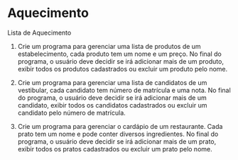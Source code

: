 # Aquecimento
Lista de Aquecimento

1. Crie um programa para gerenciar uma lista de produtos de um estabelecimento, cada produto
tem um nome e um preço. No final do programa, o usuário deve decidir se irá adicionar mais de
um produto, exibir todos os produtos cadastrados ou excluir um produto pelo nome.

2. Crie um programa para gerenciar uma lista de candidatos de um vestibular, cada candidato
tem número de matrícula e uma nota. No final do programa, o usuário deve decidir se irá
adicionar mais de um candidato, exibir todos os candidatos cadastrados ou excluir um
candidato pelo número de matrícula.

3. Crie um programa para gerenciar o cardápio de um restaurante. Cada prato tem um nome e
pode conter diversos ingredientes. No final do programa, o usuário deve decidir se irá
adicionar mais de um prato, exibir todos os pratos cadastrados ou excluir um prato pelo nome. 